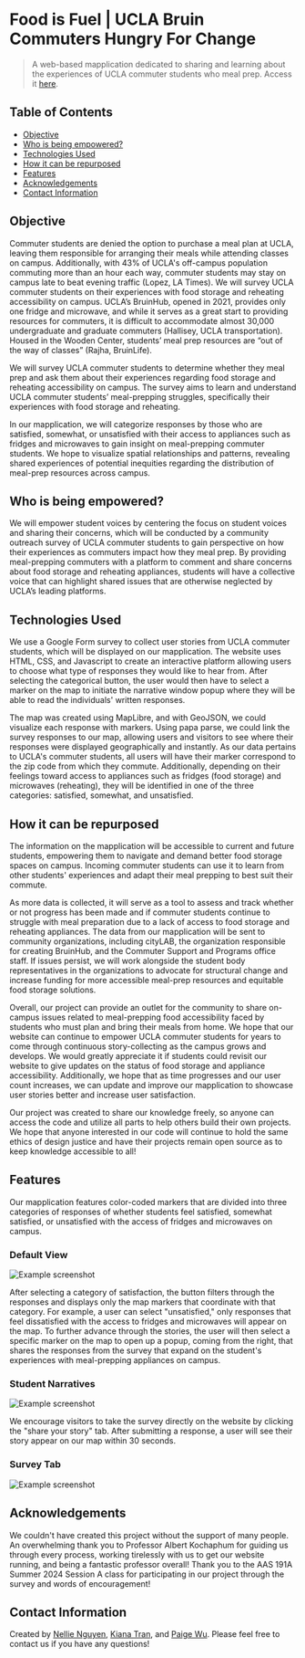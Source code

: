# Food is Fuel | UCLA Bruin Commuters Hungry For Change
> A web-based mapplication dedicated to sharing and learning about the experiences of UCLA commuter students who meal prep.
> Access it [here](https://pwinnie2026.github.io/group-ate/index.html).


## Table of Contents
* [Objective](#Objective)
* [Who is being empowered?](#Who-is-being-empowered?)
* [Technologies Used](#Technologies-used)
* [How it can be repurposed](#How-it-can-be-repurposed)
* [Features](#Features)
* [Acknowledgements](#Acknowledgements)
* [Contact Information](#Contact-Information)


## Objective
Commuter students are denied the option to purchase a meal plan at UCLA, leaving them responsible for arranging their meals while attending classes on campus. Additionally, with 43% of UCLA's off-campus population commuting more than an hour each way, commuter students may stay on campus late to beat evening traffic (Lopez, LA Times). We will survey UCLA commuter students on their experiences with food storage and reheating accessibility on campus. UCLA’s BruinHub, opened in 2021, provides only one fridge and microwave, and while it serves as a great start to providing resources for commuters, it is difficult to accommodate almost 30,000 undergraduate and graduate commuters (Hallisey, UCLA transportation). Housed in the Wooden Center, students’ meal prep resources are “out of the way of classes” (Rajha, BruinLife). 

We will survey UCLA commuter students to determine whether they meal prep and ask them about their experiences regarding food storage and reheating accessibility on campus. The survey aims to learn and understand UCLA commuter students’ meal-prepping struggles, specifically their experiences with food storage and reheating. 

In our mapplication, we will categorize responses by those who are satisfied, somewhat, or unsatisfied with their access to appliances such as fridges and microwaves to gain insight on meal-prepping commuter students. We hope to visualize spatial relationships and patterns, revealing shared experiences of potential inequities regarding the distribution of meal-prep resources across campus. 

## Who is being empowered?
We will empower student voices by centering the focus on student voices and sharing their concerns, which will be conducted by a community outreach survey of UCLA commuter students to gain perspective on how their experiences as commuters impact how they meal prep. By providing meal-prepping commuters with a platform to comment and share concerns about food storage and reheating appliances, students will have a collective voice that can highlight shared issues that are otherwise neglected by UCLA’s leading platforms.


## Technologies Used
We use a Google Form survey to collect user stories from UCLA commuter students, which will be displayed on our mapplication. The website uses HTML, CSS, and Javascript to create an interactive platform allowing users to choose what type of responses they would like to hear from. After selecting the categorical button, the user would then have to select a marker on the map to initiate the narrative window popup where they will be able to read the individuals' written responses.

The map was created using MapLibre, and with GeoJSON, we could visualize each response with markers. Using papa parse, we could link the survey responses to our map, allowing users and visitors to see where their responses were displayed geographically and instantly. As our data pertains to UCLA's commuter students, all users will have their marker correspond to the zip code from which they commute. Additionally, depending on their feelings toward access to appliances such as fridges (food storage) and microwaves (reheating), they will be identified in one of the three categories: satisfied, somewhat, and unsatisfied.


## How it can be repurposed
The information on the mapplication will be accessible to current and future students, empowering them to navigate and demand better food storage spaces on campus. Incoming commuter students can use it to learn from other students' experiences and adapt their meal prepping to best suit their commute. 

As more data is collected, it will serve as a tool to assess and track whether or not progress has been made and if commuter students continue to struggle with meal preparation due to a lack of access to food storage and reheating appliances. The data from our mapplication will be sent to community organizations, including cityLAB, the organization responsible for creating BruinHub, and the Commuter Support and Programs office staff. If issues persist, we will work alongside the student body representatives in the organizations to advocate for structural change and increase funding for more accessible meal-prep resources and equitable food storage solutions.

Overall, our project can provide an outlet for the community to share on-campus issues related to meal-prepping food accessibility faced by students who must plan and bring their meals from home. We hope that our website can continue to empower UCLA commuter students for years to come through continuous story-collecting as the campus grows and develops. We would greatly appreciate it if students could revisit our website to give updates on the status of food storage and appliance accessibility. Additionally, we hope that as time progresses and our user count increases, we can update and improve our mapplication to showcase user stories better and increase user satisfaction.

Our project was created to share our knowledge freely, so anyone can access the code and utilize all parts to help others build their own projects. We hope that anyone interested in our code will continue to hold the same ethics of design justice and have their projects remain open source as to keep knowledge accessible to all!


## Features
Our mapplication features color-coded markers that are divided into three categories of responses of whether students feel satisfied, somewhat satisfied, or unsatisfied with the access of fridges and microwaves on campus. 
### Default View ###
![Example screenshot](photo/img/homedefaultSS.png)

After selecting a category of satisfaction, the button filters through the responses and displays only the map markers that coordinate with that category. For example, a user can select "unsatisfied," only responses that feel dissatisfied with the access to fridges and microwaves will appear on the map. To further advance through the stories, the user will then select a specific marker on the map to open up a popup, coming from the right, that shares the responses from the survey that expand on the student's experiences with meal-prepping appliances on campus.
### Student Narratives ###
![Example screenshot](photo/img/narrativeSS.png)

We encourage visitors to take the survey directly on the website by clicking the "share your story" tab. After submitting a response, a user will see their story appear on our map within 30 seconds.
### Survey Tab ###
![Example screenshot](photo/img/surveySS.png)


## Acknowledgements
We couldn't have created this project without the support of many people. An overwhelming thank you to Professor Albert Kochaphum for guiding us through every process, working tirelessly with us to get our website running, and being a fantastic professor overall! Thank you to the AAS 191A Summer 2024 Session A class for participating in our project through the survey and words of encouragement!


## Contact Information
Created by [Nellie Nguyen](
nellienguyen149@g.ucla.edu), [Kiana Tran](kianaptran@gmail.com), and [Paige Wu](
paigewinniewu@g.ucla.edu). Please feel free to contact us if you have any questions!
